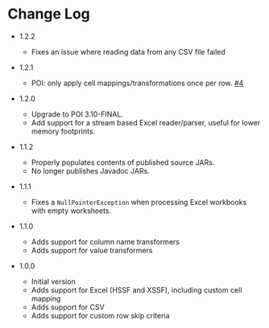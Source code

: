 # Change Log
*   1.2.2
    *   Fixes an issue where reading data from any CSV file failed 
    
*   1.2.1
    *   POI: only apply cell mappings/transformations once per row. [#4](https://github.com/commercehub-oss/griddle/issues/4)

*   1.2.0
    *   Upgrade to POI 3.10-FINAL.
    *   Add support for a stream based Excel reader/parser, useful for lower memory footprints.

*   1.1.2
    *   Properly populates contents of published source JARs.
    *   No longer publishes Javadoc JARs.

*   1.1.1
    *   Fixes a `NullPointerException` when processing Excel workbooks with empty worksheets.

*   1.1.0
    *   Adds support for column name transformers
    *   Adds support for value transformers

*   1.0.0
    *   Initial version
    *   Adds support for Excel (HSSF and XSSF), including custom cell mapping
    *   Adds support for CSV
    *   Adds support for custom row skip criteria
